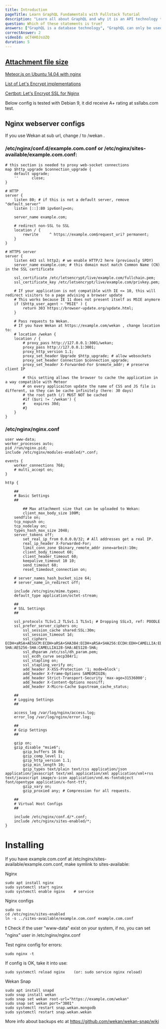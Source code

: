 ```yaml
---
title: Introduction
pageTitle: Learn GraphQL Fundamentals with Fullstack Tutorial
description: "Learn all about GraphQL and why it is an API technology that's superior to REST. It is not only for React & Javascript developers but can be used for any API."
question: Which of these statements is true?
answers: ["GraphQL is a database technology", "GraphQL can only be used together with SQL", "GraphQL was invented by Facebook", "GraphQL was developed by Netflix and Coursera"]
correctAnswer: 2
videoId: oCT4HOJsUZQ
duration: 5
---
```


## [Attachment file size](https://github.com/wekan/wekan/issues/2103#issuecomment-455014303)

[Meteor.js on Ubuntu 14.04 with nginx](https://www.digitalocean.com/community/tutorials/how-to-deploy-a-meteor-js-application-on-ubuntu-14-04-with-nginx)

[List of Let's Encrypt implementations](https://community.letsencrypt.org/t/list-of-client-implementations/2103)

[Certbot: Let's Encrypt SSL for Nginx](https://certbot.eff.org)

Below config is tested with Debian 9, it did receive A+ rating at ssllabs.com test.

## Nginx webserver configs

If you use Wekan at sub url, change / to /wekan .

### /etc/nginx/conf.d/example.com.conf or /etc/nginx/sites-available/example.com.conf:

```
# this section is needed to proxy web-socket connections
map $http_upgrade $connection_upgrade {
    default upgrade;
    ''      close;
}

# HTTP
server {
    listen 80; # if this is not a default server, remove "default_server"
    listen [::]:80 ipv6only=on;

    server_name example.com;

    # redirect non-SSL to SSL
    location / {
        rewrite     ^ https://example.com$request_uri? permanent;
    }
}

# HTTPS server
server {
    listen 443 ssl http2; # we enable HTTP/2 here (previously SPDY)
    server_name example.com; # this domain must match Common Name (CN) in the SSL certificate

    ssl_certificate /etc/letsencrypt/live/example.com/fullchain.pem;
    ssl_certificate_key /etc/letsencrypt/live/example.com/privkey.pem;

    # If your application is not compatible with IE <= 10, this will redirect visitors to a page advising a browser update
    # This works because IE 11 does not present itself as MSIE anymore
    if ($http_user_agent ~ "MSIE" ) {
        return 303 https://browser-update.org/update.html;
    }

    # Pass requests to Wekan.
    # If you have Wekan at https://example.com/wekan , change location to:
    # location /wekan {
    location / {
        # proxy_pass http://127.0.0.1:3001/wekan;
        proxy_pass http://127.0.0.1:3001;
        proxy_http_version 1.1;
        proxy_set_header Upgrade $http_upgrade; # allow websockets
        proxy_set_header Connection $connection_upgrade;
        proxy_set_header X-Forwarded-For $remote_addr; # preserve client IP

        # this setting allows the browser to cache the application in a way compatible with Meteor
        # on every applicaiton update the name of CSS and JS file is different, so they can be cache infinitely (here: 30 days)
        # the root path (/) MUST NOT be cached
        #if ($uri != '/wekan') {
        #    expires 30d;
        #}
    }
}
```

### /etc/nginx/nginx.conf

```
user www-data;
worker_processes auto;
pid /run/nginx.pid;
include /etc/nginx/modules-enabled/*.conf;

events {
	worker_connections 768;
	# multi_accept on;
}

http {

	##
	# Basic Settings
	##

        ## Max attachment size that can be uploaded to Wekan:
        client_max_body_size 100M;
	sendfile on;
	tcp_nopush on;
	tcp_nodelay on;
	types_hash_max_size 2048;
	server_tokens off;
        set_real_ip_from 0.0.0.0/32; # All addresses get a real IP.
        real_ip_header X-Forwarded-For;
        limit_conn_zone $binary_remote_addr zone=arbeit:10m;
        client_body_timeout 60;
        client_header_timeout 60;
        keepalive_timeout 10 10;
        send_timeout 60;
        reset_timedout_connection on;

	# server_names_hash_bucket_size 64;
	# server_name_in_redirect off;

	include /etc/nginx/mime.types;
	default_type application/octet-stream;

	##
	# SSL Settings
	##

	ssl_protocols TLSv1.2 TLSv1.1 TLSv1; # Dropping SSLv3, ref: POODLE
	ssl_prefer_server_ciphers on;
        ssl_session_cache shared:SSL:30m;
        ssl_session_timeout 1d;
        ssl_ciphers ECDH+aRSA+AESGCM:ECDH+aRSA+SHA384:ECDH+aRSA+SHA256:ECDH:EDH+CAMELLIA:EDH+aRSA:+CAMELLIA256:+AES256:+CAMELLIA128:+AES128:+SSLv3:!aNULL:!eNULL:!LOW:!3DES:!MD5:!EXP:!PSK:!SRP:!DSS:!RC4:!SEED:!ECDSA:CAMELLIA256-SHA:AES256-SHA:CAMELLIA128-SHA:AES128-SHA;
        ssl_dhparam /etc/ssl/dh_param.pem;
        ssl_ecdh_curve secp384r1;
        ssl_stapling on;
        ssl_stapling_verify on;
        add_header X-XSS-Protection '1; mode=block';
        add_header X-Frame-Options SAMEORIGIN;
        add_header Strict-Transport-Security 'max-age=31536000';
        add_header X-Content-Options nosniff;
        add_header X-Micro-Cache $upstream_cache_status;

	##
	# Logging Settings
	##

	access_log /var/log/nginx/access.log;
	error_log /var/log/nginx/error.log;

	##
	# Gzip Settings
	##

	gzip on;
	gzip_disable "msie6";
        gzip_buffers 16 8k;
        gzip_comp_level 1;
        gzip_http_version 1.1;
        gzip_min_length 10;
        gzip_types text/plain text/css application/json application/javascript text/xml application/xml application/xml+rss text/javascript image/x-icon application/vnd.ms-fontobject font/opentype application/x-font-ttf;
        gzip_vary on;
        gzip_proxied any; # Compression for all requests.

	##
	# Virtual Host Configs
	##

	include /etc/nginx/conf.d/*.conf;
	include /etc/nginx/sites-enabled/*;
}
```

# Installing

If you have example.com.conf at /etc/nginx/sites-available/example.com.conf, make symlink to sites-available:

Nginx

```
sudo apt install nginx
sudo systemctl start nginx
sudo systemctl enable nginx    # service
```

Nginx configs

```
sudo su
cd /etc/nginx/sites-enabled
ln -s ../sites-available/example.com.conf example.com.conf
```

:heavy_exclamation_mark: Check if the user "www-data" exist on your system, if no, you can set "nginx" user in /etc/nginx/nginx.conf

Test nginx config for errors:

```
sudo nginx -t
```

If config is OK, take it into use:

```
sudo systemctl reload nginx    (or: sudo service nginx reload)
```

Wekan Snap

```
sudo apt install snapd
sudo snap install wekan
sudo snap set wekan root-url="https://example.com/wekan"
sudo snap set wekan port="3001"
sudo systemctl restart snap.wekan.mongodb
sudo systemctl restart snap.wekan.wekan
```

More info about backups etc at https://github.com/wekan/wekan-snap/wiki
